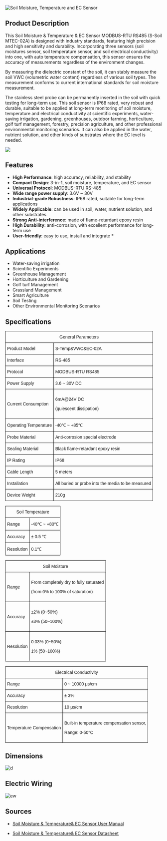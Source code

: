 ![Soil Moisture, Temperature and EC Sensor](https://files.seeedstudio.com/wiki/Soil_Moisture_Temperature_EC_Sensor/101990667_2.png)

## Product Description

This Soil Moisture & Temperature & EC Sensor MODBUS-RTU RS485 (S-Soil MTEC-02A) is designed with industry standards, featuring high precision and high sensitivity and durability. Incorporating three sensors (soil moistures sensor, soil temperature sensor, and soil electrical conductivity) into one, with auto temperature compensation, this sensor ensures the accuracy of measurements regardless of the environment changes.

By measuring the dielectric constant of the soil, it can stably measure the soil VWC (volumetric water content) regardless of various soil types. The measurement conforms to current international standards for soil moisture measurement.

The stainless steel probe can be permanently inserted in the soil with quick testing for long-term use. This soil sensor is IP68 rated, very robust and durable, suitable to be applied at long-term monitoring of soil moisture, temperature and electrical conductivity at scientific experiments, water-saving irrigation, gardening, greenhouses, outdoor farming, horticulture, golf turf management, forestry, precision agriculture, and other professional environmental monitoring scenarios. It can also be applied in the water, nutrient solution, and other kinds of substrates where the EC level is needed.

[![](https://files.seeedstudio.com/wiki/Seeed-WiKi/docs/images/300px-Get_One_Now_Banner-ragular.png)](https://www.seeedstudio.com/RS485-Soil-Moisture-Temperature-EC-Sensor-S-Soil-MTEC-02-p-4633.html)



## Features

* **High Performance**: high accuracy, reliability, and stability
* **Compact Design**: 3-in-1, soil moisture, temperature, and EC sensor
* **Universal Protocol**: MODBUS-RTU RS-485
* **Wide range power supply**: 3.6V ~ 30V
* **Industrial-grade Robustness**: IP68 rated, suitable for long-term applications
* **Widely Applicable**: can be used in soil, water, nutrient solution, and other substrates
* **Strong Anti-interference**: made of flame-retardant epoxy resin
* **High Durability**: anti-corrosion, with excellent performance for long-term use
* **User-friendly**: easy to use, install and integrate  *


## Applications

* Water-saving irrigation
* Scientific Experiments
* Greenhouse Management
* Horticulture and Gardening
* Golf turf Management
* Grassland Management
* Smart Agriculture
* Soil Testing
* Other Environmental Monitoring Scenarios


## Specifications
<style type="text/css">
.tg  {border-collapse:collapse;border-spacing:0;}
.tg td{border-color:black;border-style:solid;border-width:1px;font-family:Arial, sans-serif;font-size:14px;
  overflow:hidden;padding:10px 5px;word-break:normal;}
.tg th{border-color:black;border-style:solid;border-width:1px;font-family:Arial, sans-serif;font-size:14px;
  font-weight:normal;overflow:hidden;padding:10px 5px;word-break:normal;}
.tg .tg-2fdn{border-color:#9b9b9b;text-align:left;vertical-align:top}
.tg .tg-e2cz{background-color:#9b9b9b;border-color:#9b9b9b;color:#ffffff;text-align:left;vertical-align:top}
</style>
<table class="tg" data-data-data-style="undefined;table-layout: fixed; width: 677px;">
<tbody>
<tr><th class="tg-luhj" colspan="2">General Parameters</th></tr>
<tr>
<td class="tg-vkfu"><span data-data-data-style="font-size: small;">Product Model</span></td>
<td class="tg-vkfu">S-Temp&amp;VWC&amp;EC-02A</td>
</tr>
<tr>
<td class="tg-vkfu">Interface</td>
<td class="tg-vkfu">RS-485</td>
</tr>
<tr>
<td class="tg-vkfu">Protocol</td>
<td class="tg-vkfu">MODBUS-RTU RS485</td>
</tr>
<tr>
<td class="tg-vkfu">Power Supply</td>
<td class="tg-vkfu">3.6 ~ 30V DC</td>
</tr>
<tr>
<td class="tg-vkfu">Current Consumption</td>
<td class="tg-vkfu">
<p>6mA@24V DC</p>
<p>(quiescent dissipation)</p>
</td>
</tr>
<tr>
<td class="tg-vkfu">Operating Temperature</td>
<td class="tg-vkfu">-40℃ ~ +85℃</td>
</tr>
<tr>
<td class="tg-vkfu">Probe Material</td>
<td class="tg-vkfu">Anti-corrosion special electrode</td>
</tr>
<tr>
<td class="tg-vkfu">Sealing Material</td>
<td class="tg-vkfu">Black flame-retardant epoxy resin</td>
</tr>
<tr>
<td class="tg-vkfu">IP Rating</td>
<td class="tg-vkfu">IP68</td>
</tr>
<tr>
<td class="tg-vkfu">Cable Length</td>
<td class="tg-vkfu">5 meters</td>
</tr>
<tr>
<td class="tg-vkfu">Installation</td>
<td class="tg-vkfu">All buried or probe into the media to be measured</td>
</tr>
<tr>
<td class="tg-vkfu">Device Weight</td>
<td class="tg-vkfu">210g</td>
</tr>
</tbody>
</table>
<table class="tg" data-data-data-style="undefined;table-layout: fixed; width: 677px;">
<tbody>
<tr><th class="tg-luhj" colspan="2">Soil Temperature</th></tr>
<tr>
<td class="tg-vkfu"><span data-data-data-style="font-size: small;">Range</span></td>
<td class="tg-vkfu">-40℃ ~ +80℃</td>
</tr>
<tr>
<td class="tg-vkfu">Accuracy</td>
<td class="tg-vkfu">± 0.5 ℃</td>
</tr>
<tr>
<td class="tg-vkfu">Resolution</td>
<td class="tg-vkfu">0.1℃</td>
</tr>
</tbody>
</table>
<table class="tg" data-data-data-style="undefined;table-layout: fixed; width: 677px;">
<tbody>
<tr><th class="tg-luhj" colspan="2">Soil Moisture</th></tr>
<tr>
<td class="tg-vkfu">Range</td>
<td class="tg-vkfu">
<p>From completely dry to fully saturated</p>
<p>(from 0% to 100% of saturation)</p>
</td>
</tr>
<tr>
<td class="tg-vkfu">Accuracy</td>
<td class="tg-vkfu">
<p>±2% (0~50%)</p>
<p>±3% (50~100%)</p>
</td>
</tr>
<tr>
<td class="tg-vkfu">Resolution</td>
<td class="tg-vkfu">
<p>0.03% (0~50%)</p>
<p>1% (50~100%)</p>
</td>
</tr>
</tbody>
</table>
<table class="tg" data-data-data-style="undefined;table-layout: fixed; width: 677px;">
<tbody>
<tr><th class="tg-luhj" colspan="2">Electrical Conductivity </th></tr>
<tr>
<td class="tg-vkfu"><span data-data-data-style="font-size: small;">Range</span></td>
<td class="tg-vkfu">0 ~ 10000 μs/cm</td>
</tr>
<tr>
<td class="tg-vkfu">Accuracy</td>
<td class="tg-vkfu">± 3%</td>
</tr>
<tr>
<td class="tg-vkfu">Resolution</td>
<td class="tg-vkfu">10 μs/cm</td>
</tr>
<tr>
<td class="tg-vkfu">Temperature Compensation</td>
<td class="tg-vkfu">
<p>Built-in temperature compensation sensor,</p>
<p>Range: 0-50°C</p>
</td>
</tr>
</tbody>
</table>

## Dimensions

![d](https://files.seeedstudio.com/wiki/Soil_Moisture_Temperature_EC_Sensor/probe_dimensions.png)

## Electric Wiring

![ew](https://files.seeedstudio.com/wiki/Soil_Moisture_Temperature_EC_Sensor/wiring_diagram.png)

## Sources

* [Soil Moisture & Temperature& EC Sensor User Manual](https://files.seeedstudio.com/wiki/Soil_Moisture_Temperature_EC_Sensor/SoilMoisture_Temperature_ECSensorUserManual-S-Temp&VWC&EC-02.pdf)

* [Soil Moisture & Temperature& EC Sensor Datasheet](https://files.seeedstudio.com/wiki/Soil_Moisture_Temperature_EC_Sensor/RS485SoilMoisture_Temperature_ECSensor(S-Temp&VWC&EC-02A).pdf)